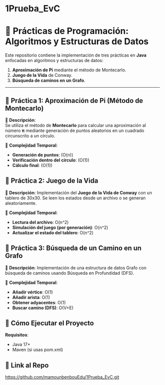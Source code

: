 # 1Prueba_EvC

# 🚀 Prácticas de Programación: Algoritmos y Estructuras de Datos

Este repositorio contiene la implementación de tres prácticas en **Java** enfocadas en algoritmos y estructuras de datos:

1. **Aproximación de Pi** mediante el método de Montecarlo.
2. **Juego de la Vida** de Conway.
3. **Búsqueda de caminos en un Grafo**.

---

## 📌 **Práctica 1: Aproximación de Pi (Método de Montecarlo)**

📖 **Descripción**:  
Se utiliza el método de **Montecarlo** para calcular una aproximación al número **π** mediante generación de puntos aleatorios en un cuadrado circunscrito a un círculo.

🔢 **Complejidad Temporal**:  
- **Generación de puntos**: \(O(n)\)  
- **Verificación dentro del círculo**: \(O(1)\)  
- **Cálculo final**: \(O(1)\)  


## 📌 **Práctica 2: Juego de la Vida**

📖 **Descripción**:
Implementación del **Juego de la Vida de Conway** con un tablero de 30x30. Se leen los estados desde un archivo o se generan aleatoriamente.

🔢 **Complejidad Temporal**: 

- **Lectura del archivo**: O(n^2)
- **Simulación del juego (por generación)**: O(n^2)
- **Actualizar el estado del tablero**: O(n^2)



## 📌 **Práctica 3: Búsqueda de un Camino en un Grafo**

📖 **Descripción**:
Implementación de una estructura de datos Grafo con búsqueda de caminos usando Búsqueda en Profundidad (DFS).

🔢 **Complejidad Temporal**: 

- **Añadir vértice**: O(1)
- **Añadir arista**: O(1)
- **Obtener adyacentes**: O(1)
- **Buscar camino (DFS)**: O(V+E)


## 🔧 **Cómo Ejecutar el Proyecto**

**Requisitos**:
- Java 17+
- Maven (si usas pom.xml)

## 🔗 **Link al Repo**
https://github.com/mamounbenbouEdu/1Prueba_EvC.git







